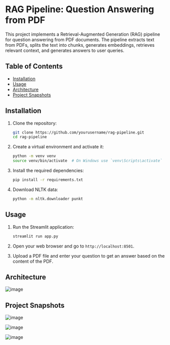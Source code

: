 # RAG Pipeline: Question Answering from PDF

This project implements a Retrieval-Augmented Generation (RAG) pipeline for question answering from PDF documents. The pipeline extracts text from PDFs, splits the text into chunks, generates embeddings, retrieves relevant context, and generates answers to user queries.

## Table of Contents

- [Installation](#installation)
- [Usage](#usage)
- [Architecture](#architecture)
- [Project Snapshots](#project-snapshots)

## Installation

1. Clone the repository:

    ```sh
    git clone https://github.com/yourusername/rag-pipeline.git
    cd rag-pipeline
    ```

2. Create a virtual environment and activate it:

    ```sh
    python -m venv venv
    source venv/bin/activate  # On Windows use `venv\Scripts\activate`
    ```

3. Install the required dependencies:

    ```sh
    pip install -r requirements.txt
    ```

4. Download NLTK data:

    ```sh
    python -m nltk.downloader punkt
    ```

## Usage

1. Run the Streamlit application:

    ```sh
    streamlit run app.py
    ```

2. Open your web browser and go to `http://localhost:8501`.

3. Upload a PDF file and enter your question to get an answer based on the content of the PDF.


## Architecture
![image](https://github.com/user-attachments/assets/9680affb-118b-4deb-b735-c166a686d9c6)


## Project Snapshots

![image](https://github.com/user-attachments/assets/0a655715-09fe-4cbd-a1cb-d1d1be775334)

![image](https://github.com/user-attachments/assets/23379a03-27e4-4467-8c34-042aea63170a)

![image](https://github.com/user-attachments/assets/982ca618-2a61-4ccf-b182-8e7bc6b8db19)


